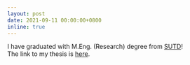 ```yaml
---
layout: post
date: 2021-09-11 00:00:00+0800
inline: true
---
```


I have graduated with M.Eng. (Research) degree from [SUTD](https://www.sutd.edu.sg)!<br>
The link to my thesis is <a href="/assets/pdf/GaryGoh_MEngThesis.pdf" target="_blank">here</a>.
